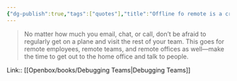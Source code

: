 ```yaml
---
{"dg-publish":true,"tags":["quotes"],"title":"Offline fo remote is a critical part","date":"2022-08-25T21:40:31+03:00","modified_at":"2022-09-03T13:33:28+03:00","alias":"Offline fo remote is a critical part","dg-path":"/quotes/202208252140.md","permalink":"/quotes/202208252140/","dgPassFrontmatter":true}
---
```



> No matter how much you email, chat, or call, don’t be afraid to regularly get on a plane and visit the rest of your team. This goes for remote employees, remote teams, and remote offices as well—make the time to get out to the home office and talk to people.

Link:: [[Openbox/books/Debugging Teams|Debugging Teams]]
